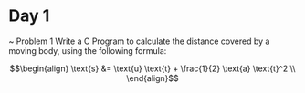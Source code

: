 
# Day 1

~ Problem 1
Write a C Program to calculate the distance covered by a moving body, using the following formula:

```math
\begin{align}
\text{s} &= \text{u} \text{t} + \frac{1}{2} \text{a} \text{t}^2 \\
\end{align}
```